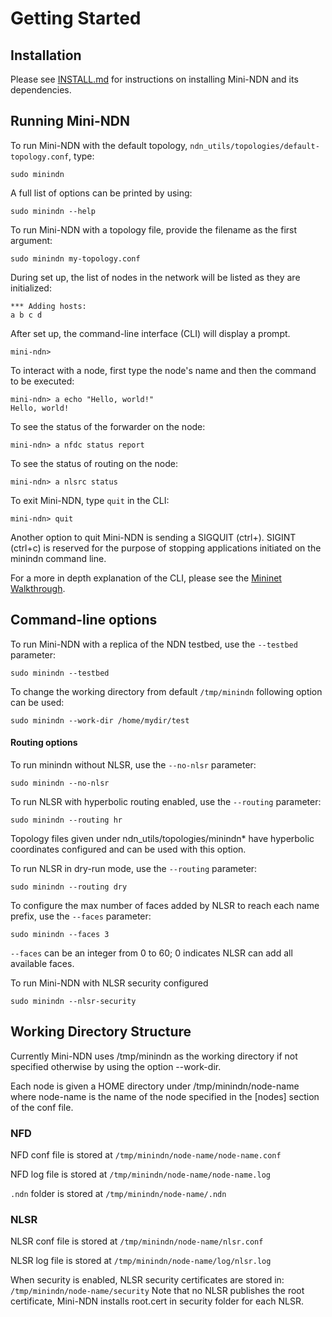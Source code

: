 Getting Started
===============

## Installation
Please see [INSTALL.md](../INSTALL.md) for instructions on installing Mini-NDN and its dependencies.

## Running Mini-NDN

To run Mini-NDN with the default topology, `ndn_utils/topologies/default-topology.conf`, type:

    sudo minindn

A full list of options can be printed by using:

    sudo minindn --help

To run Mini-NDN with a topology file, provide the filename as the first argument:

    sudo minindn my-topology.conf

During set up, the list of nodes in the network will be listed as they are initialized:

    *** Adding hosts:
    a b c d

After set up, the command-line interface (CLI) will display a prompt.

    mini-ndn>

To interact with a node, first type the node's name and then the command to be executed:

    mini-ndn> a echo "Hello, world!"
    Hello, world!

To see the status of the forwarder on the node:

    mini-ndn> a nfdc status report

To see the status of routing on the node:

    mini-ndn> a nlsrc status

To exit Mini-NDN, type `quit` in the CLI:

    mini-ndn> quit

Another option to quit Mini-NDN is sending a SIGQUIT (ctrl+\). SIGINT (ctrl+c)
is reserved for the purpose of stopping applications initiated on the minindn command
line.

For a more in depth explanation of the CLI, please see the
[Mininet Walkthrough](http://mininet.org/walkthrough/).

## Command-line options

To run Mini-NDN with a replica of the NDN testbed, use the `--testbed` parameter:

    sudo minindn --testbed

To change the working directory from default `/tmp/minindn` following option can be used:

    sudo minindn --work-dir /home/mydir/test

#### Routing options

To run minindn without NLSR, use the `--no-nlsr` parameter:

    sudo minindn --no-nlsr

To run NLSR with hyperbolic routing enabled, use the `--routing` parameter:

    sudo minindn --routing hr

Topology files given under ndn_utils/topologies/minindn* have hyperbolic coordinates configured
and can be used with this option.

To run NLSR in dry-run mode, use the `--routing` parameter:

    sudo minindn --routing dry

To configure the max number of faces added by NLSR to reach each name prefix, use the `--faces`
parameter:

    sudo minindn --faces 3

`--faces` can be an integer from 0 to 60; 0 indicates NLSR can add all available faces.

To run Mini-NDN with NLSR security configured

    sudo minindn --nlsr-security

## Working Directory Structure

Currently Mini-NDN uses /tmp/minindn as the working directory if not specified otherwise by using
the option --work-dir.

Each node is given a HOME directory under /tmp/minindn/node-name
where node-name is the name of the node specified in the [nodes] section of the conf file.

### NFD
NFD conf file is stored at `/tmp/minindn/node-name/node-name.conf`

NFD log file is stored at `/tmp/minindn/node-name/node-name.log`

`.ndn` folder is stored at `/tmp/minindn/node-name/.ndn`

### NLSR
NLSR conf file is stored at `/tmp/minindn/node-name/nlsr.conf`

NLSR log file is stored at `/tmp/minindn/node-name/log/nlsr.log`

When security is enabled, NLSR security certificates are stored in: `/tmp/minindn/node-name/security`
Note that no NLSR publishes the root certificate, Mini-NDN installs root.cert in security folder for each NLSR.
